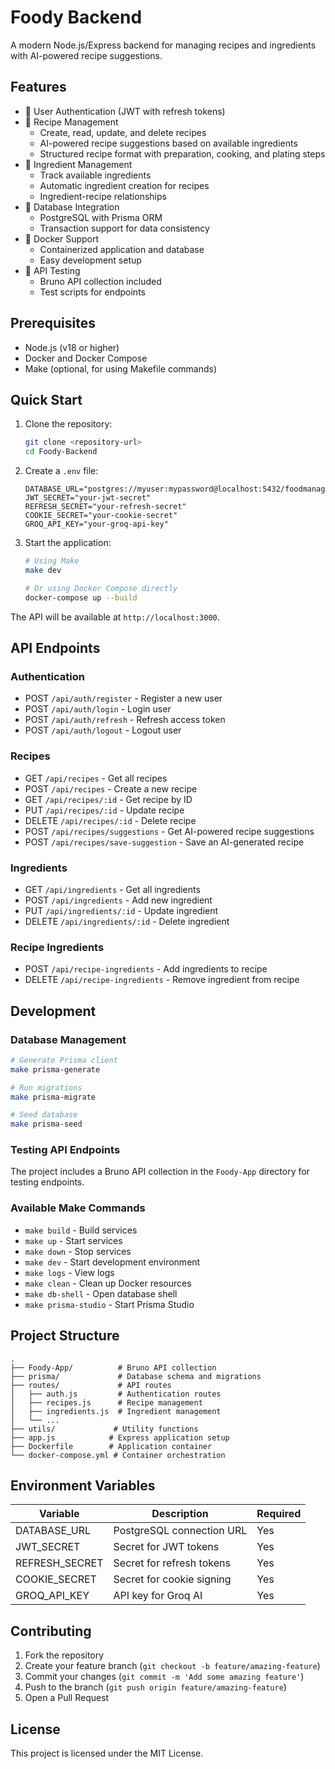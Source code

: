 # Foody Backend

A modern Node.js/Express backend for managing recipes and ingredients with AI-powered recipe suggestions.

## Features

- 🔐 User Authentication (JWT with refresh tokens)
- 📝 Recipe Management
  - Create, read, update, and delete recipes
  - AI-powered recipe suggestions based on available ingredients
  - Structured recipe format with preparation, cooking, and plating steps
- 🥕 Ingredient Management
  - Track available ingredients
  - Automatic ingredient creation for recipes
  - Ingredient-recipe relationships
- 🔄 Database Integration
  - PostgreSQL with Prisma ORM
  - Transaction support for data consistency
- 🐳 Docker Support
  - Containerized application and database
  - Easy development setup
- 🧪 API Testing
  - Bruno API collection included
  - Test scripts for endpoints

## Prerequisites

- Node.js (v18 or higher)
- Docker and Docker Compose
- Make (optional, for using Makefile commands)

## Quick Start

1. Clone the repository:
   ```bash
   git clone <repository-url>
   cd Foody-Backend
   ```

2. Create a `.env` file:
   ```env
   DATABASE_URL="postgres://myuser:mypassword@localhost:5432/foodmanager"
   JWT_SECRET="your-jwt-secret"
   REFRESH_SECRET="your-refresh-secret"
   COOKIE_SECRET="your-cookie-secret"
   GROQ_API_KEY="your-groq-api-key"
   ```

3. Start the application:
   ```bash
   # Using Make
   make dev

   # Or using Docker Compose directly
   docker-compose up --build
   ```

The API will be available at `http://localhost:3000`.

## API Endpoints

### Authentication
- POST `/api/auth/register` - Register a new user
- POST `/api/auth/login` - Login user
- POST `/api/auth/refresh` - Refresh access token
- POST `/api/auth/logout` - Logout user

### Recipes
- GET `/api/recipes` - Get all recipes
- POST `/api/recipes` - Create a new recipe
- GET `/api/recipes/:id` - Get recipe by ID
- PUT `/api/recipes/:id` - Update recipe
- DELETE `/api/recipes/:id` - Delete recipe
- POST `/api/recipes/suggestions` - Get AI-powered recipe suggestions
- POST `/api/recipes/save-suggestion` - Save an AI-generated recipe

### Ingredients
- GET `/api/ingredients` - Get all ingredients
- POST `/api/ingredients` - Add new ingredient
- PUT `/api/ingredients/:id` - Update ingredient
- DELETE `/api/ingredients/:id` - Delete ingredient

### Recipe Ingredients
- POST `/api/recipe-ingredients` - Add ingredients to recipe
- DELETE `/api/recipe-ingredients` - Remove ingredient from recipe

## Development

### Database Management
```bash
# Generate Prisma client
make prisma-generate

# Run migrations
make prisma-migrate

# Seed database
make prisma-seed
```

### Testing API Endpoints
The project includes a Bruno API collection in the `Foody-App` directory for testing endpoints.

### Available Make Commands
- `make build` - Build services
- `make up` - Start services
- `make down` - Stop services
- `make dev` - Start development environment
- `make logs` - View logs
- `make clean` - Clean up Docker resources
- `make db-shell` - Open database shell
- `make prisma-studio` - Start Prisma Studio

## Project Structure

```
.
├── Foody-App/          # Bruno API collection
├── prisma/             # Database schema and migrations
├── routes/             # API routes
│   ├── auth.js         # Authentication routes
│   ├── recipes.js      # Recipe management
│   ├── ingredients.js  # Ingredient management
│   └── ...
├── utils/             # Utility functions
├── app.js            # Express application setup
├── Dockerfile        # Application container
└── docker-compose.yml # Container orchestration
```

## Environment Variables

| Variable | Description | Required |
|----------|-------------|----------|
| DATABASE_URL | PostgreSQL connection URL | Yes |
| JWT_SECRET | Secret for JWT tokens | Yes |
| REFRESH_SECRET | Secret for refresh tokens | Yes |
| COOKIE_SECRET | Secret for cookie signing | Yes |
| GROQ_API_KEY | API key for Groq AI | Yes |

## Contributing

1. Fork the repository
2. Create your feature branch (`git checkout -b feature/amazing-feature`)
3. Commit your changes (`git commit -m 'Add some amazing feature'`)
4. Push to the branch (`git push origin feature/amazing-feature`)
5. Open a Pull Request

## License

This project is licensed under the MIT License.